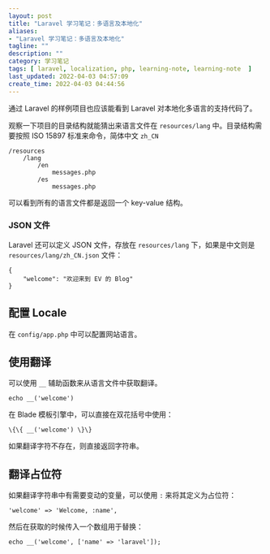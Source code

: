 ```yaml
---
layout: post
title: "Laravel 学习笔记：多语言及本地化"
aliases: 
- "Laravel 学习笔记：多语言及本地化"
tagline: ""
description: ""
category: 学习笔记
tags: [ laravel, localization, php, learning-note, learning-note  ]
last_updated: 2022-04-03 04:57:09
create_time: 2022-04-03 04:44:56
---
```


通过 Laravel 的样例项目也应该能看到 Laravel 对本地化多语言的支持代码了。

观察一下项目的目录结构就能猜出来语言文件在 `resources/lang` 中。目录结构需要按照 ISO 15897 标准来命令，简体中文 `zh_CN`

```
/resources
    /lang
        /en
            messages.php
        /es
            messages.php
```

可以看到所有的语言文件都是返回一个 key-value 结构。

### JSON 文件

Laravel 还可以定义 JSON 文件，存放在 `resources/lang` 下，如果是中文则是 `resources/lang/zh_CN.json` 文件：

```
{
    "welcome": "欢迎来到 EV 的 Blog"
}
```

## 配置 Locale

在 `config/app.php` 中可以配置网站语言。

## 使用翻译

可以使用 `__` 辅助函数来从语言文件中获取翻译。

```
echo __('welcome')
```

在 Blade 模板引擎中，可以直接在双花括号中使用：

```
\{\{ __('welcome') \}\}
```

如果翻译字符不存在，则直接返回字符串。

## 翻译占位符

如果翻译字符串中有需要变动的变量，可以使用 `:` 来将其定义为占位符：

```
'welcome' => 'Welcome, :name',
```

然后在获取的时候传入一个数组用于替换：

```
echo __('welcome', ['name' => 'laravel']);
```
